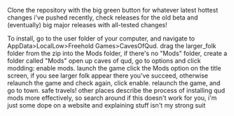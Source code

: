 Clone the repository with the big green button for whatever latest hottest changes i've pushed recently, check releases for the old beta and (eventually) big major releases with all-tested changes!

To install, go to the user folder of your computer, and navigate to 
AppData>LocalLow>Freehold Games>CavesOfQud. 
drag the larger_folk folder from the zip into the Mods folder, if there's no "Mods" folder, create a folder called "Mods"
open up caves of qud, go to options and click modding: enable mods.
launch the game click the Mods option on the title screen, if you see larger folk appear there you've succeed, otherwise relaunch the game and check again, click enable. relaunch the game, and go to town. safe travels!
other places describe the process of installing qud mods more effectively, so search around if this doesn't work for you, i'm just some dope on a website and explaining stuff isn't my strong suit
